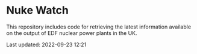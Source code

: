 # Nuke Watch

This repository includes code for retrieving the latest information available on the output of EDF nuclear power plants in the UK.

Last updated: 2022-09-23 12:21